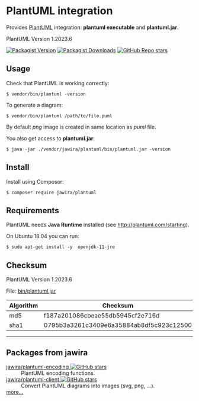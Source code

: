 PlantUML integration
====================

Provides [PlantUML](http://plantuml.com/) integration: **plantuml executable** and **plantuml.jar**.

<!--version:start-->
PlantUML Version 1.2023.6
<!--version:end-->

[![Packagist Version](https://img.shields.io/packagist/v/jawira/plantuml?style=for-the-badge)](https://packagist.org/packages/jawira/plantuml)
[![Packagist Downloads](https://img.shields.io/packagist/dt/jawira/plantuml?style=for-the-badge)](https://packagist.org/packages/jawira/plantuml)
[![GitHub Repo stars](https://img.shields.io/github/stars/jawira/plantuml?style=for-the-badge)](https://packagist.org/packages/jawira/plantuml)

Usage
-----

Check that PlantUML is working correctly:

```console
$ vendor/bin/plantuml -version
```

To generate a diagram:

```console
$ vendor/bin/plantuml /path/to/file.puml
```

By default _png_ image is created in same location as _puml_ file.

You also get access to **plantuml.jar**:

```console
$ java -jar ./vendor/jawira/plantuml/bin/plantuml.jar -version
```

Install
-------

Install using Composer:

```console
$ composer require jawira/plantuml
```

Requirements
------------

PlantUML needs **Java Runtime** installed (see <http://plantuml.com/starting>).

On Ubuntu 18.04 you can run:

```console
$ sudo apt-get install -y  openjdk-11-jre
```

Checksum
--------

<!--version:start-->
PlantUML Version 1.2023.6
<!--version:end-->

File: [bin/plantuml.jar](bin/plantuml.jar)

| Algorithm | Checksum                                                                  |
| --------- | ------------------------------------------------------------------------- |
| md5       | <!--md5:start-->f187a201086cbeae55db5945cf2e716d<!--md5:end-->            |
| sha1      | <!--sha1:start-->0795b3a3261c3409e6a35884ab8df5c923c12500<!--sha1:end-->  |

***

Packages from jawira
-----------------

<dl>

<dt>
    <a href="https://packagist.org/packages/jawira/plantuml-encoding"> jawira/plantuml-encoding
    <img alt="GitHub stars" src="https://badgen.net/github/stars/jawira/plantuml-encoding?icon=github"/></a>
</dt>
<dd>PlantUML encoding functions.</dd>

<dt>
    <a href="https://packagist.org/packages/jawira/plantuml-client"> jawira/plantuml-client
    <img alt="GitHub stars" src="https://badgen.net/github/stars/jawira/plantuml-client?icon=github"/></a>
</dt>
<dd>Convert PlantUML diagrams into images (svg, png, ...).</dd>

<dt><a href="https://packagist.org/packages/jawira/">more...</a></dt>
</dl>

